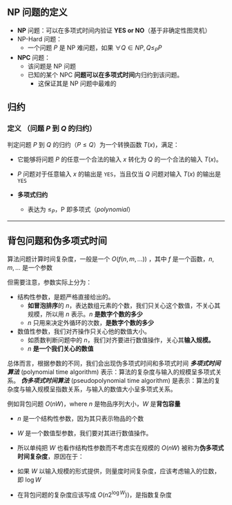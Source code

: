 ## NP 问题的定义
- **NP** 问题：可以在多项式时间内验证 **YES or NO**（基于非确定性图灵机）
- NP-Hard 问题：
	- 一个问题 $P$ 是 NP 难问题，如果 $\forall Q\in NP,Q\leq_{P}P$
- **NPC** 问题：
	- 该问题是 NP 问题
	- 已知的某个 NPC **问题可以在多项式时间**内归约到该问题。
		- 这保证其是 NP 问题中最难的


## 归约

### 定义 （问题 $P$ 到 $Q$ 的归约）
判定问题 $P$ 到 $Q$ 的归约（$P\leq Q$）为一个转换函数 $T(x)$，满足：
- 它能够将问题 $P$ 的任意一个合法的输入 $x$ 转化为 $Q$ 的一个合法的输入 $T(x)$。
- $P$ 问题对于任意输入 $x$ 的输出是 `YES`，当且仅当 $Q$ 问题对输入 $T(x)$ 的输出是 `YES`


- **多项式归约**
	- 表达为 $\leq_{P}$，P 即多项式（*polynomial*）

---
## 背包问题和伪多项式时间
算法问题计算时间复杂度，一般是一个 $O(f(n,m,\dots))$ ，其中 $f$ 是一个函数，$n,m,\dots$ 是一个参数

但需要注意，参数实际上分为：
- 结构性参数，是题严格直接给出的。
	- **如冒泡排序**的 $n$，表达数组元素的个数，我们只关心这个数值，不关心其规模，所以用 $n$ 表示。$n$ **是数字个数的多少**
	- $n$ 只用来决定外循环的次数，**是数字个数的多少**
- 数值性参数，我们对齐操作只关心他的数值大小。
	- 如质数判断问题中的 $n$，我们对齐要进行数值操作，关心其**输入规模。**
	- $n$ **是一个我们关心的数值**

总体而言，根据参数的不同，我们会出现伪多项式时间和多项式时间
***多项式时间算法*** (polynomial time algorithm) 表示：算法的复杂度与输入的规模呈多项式关系。
***伪多项式时间算法*** (pseudopolynomial time algorithm) 是表示：算法的复杂度与输入规模呈指数关系，与输入的数值大小呈多项式关系。


例如背包问题 $O(nW)$，where $n$ 是物品序列大小，$W$ 是**背包容量**
- $n$ 是一个结构性参数，因为其只表示物品的个数
- $W$ 是一个数值型参数，我们要对其进行数值操作。
- 所以单纯把 $W$ 也看作结构性参数而不考虑实在规模的 $O(nW)$ 被称为**伪多项式时间复杂度**，原因在于：

- 如果 $W$ 以输入规模的形式提供，则量度时间复杂度，应该考虑输入的位数，即 $\log W$
    
- 在背包问题的复杂度应该写成 $O(n2^{ \log W})$)，是指数复杂度